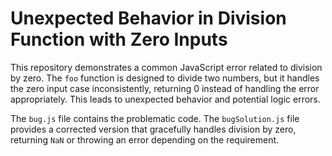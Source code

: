 # Unexpected Behavior in Division Function with Zero Inputs

This repository demonstrates a common JavaScript error related to division by zero. The `foo` function is designed to divide two numbers, but it handles the zero input case inconsistently, returning 0 instead of handling the error appropriately.  This leads to unexpected behavior and potential logic errors.

The `bug.js` file contains the problematic code. The `bugSolution.js` file provides a corrected version that gracefully handles division by zero, returning `NaN` or throwing an error depending on the requirement.